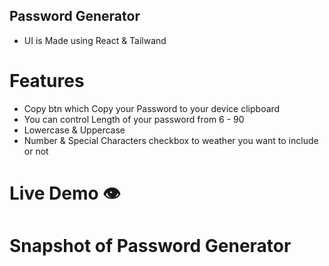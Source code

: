 ## Password Generator

- UI is Made using React & Tailwand

# Features

- Copy btn which Copy your Password to your device clipboard
- You can control Length of your password from 6 - 90
- Lowercase & Uppercase
- Number & Special Characters checkbox to weather you want to include or not

# Live Demo 👁️

# Snapshot of Password Generator
